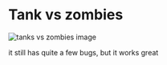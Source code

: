 # Tank vs zombies

![tanks vs zombies image](https://github.com/Gheorghe-Nistor/js-path/blob/main/resources/tankvszombies.png) 

it still has quite a few bugs, but it works great